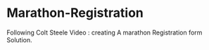 # Marathon-Registration
Following Colt Steele Video : creating A marathon Registration form Solution.
